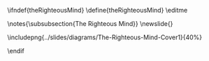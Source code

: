\ifndef{theRighteousMind}
\define{theRighteousMind}
\editme

\notes{\subsubsection{The Righteous Mind}}
\newslide{}

\includepng{../slides/diagrams/The-Righteous-Mind-Cover1}{40%}

\endif
